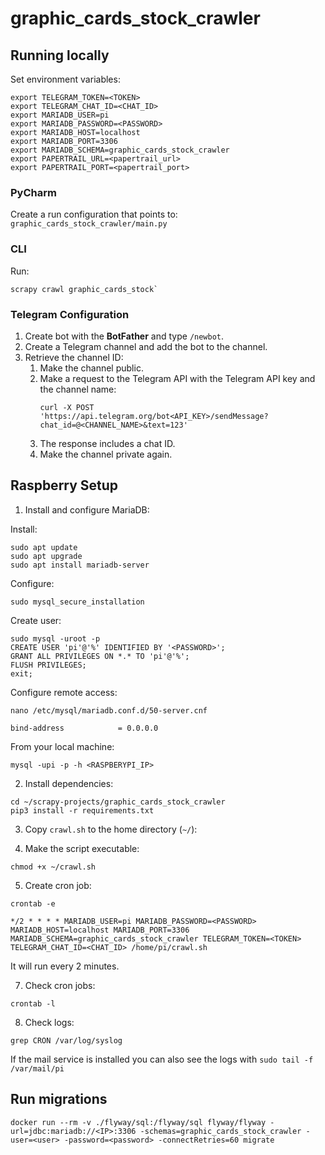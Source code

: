 # graphic_cards_stock_crawler

## Running locally

Set environment variables:

```
export TELEGRAM_TOKEN=<TOKEN>
export TELEGRAM_CHAT_ID=<CHAT_ID>
export MARIADB_USER=pi
export MARIADB_PASSWORD=<PASSWORD>
export MARIADB_HOST=localhost
export MARIADB_PORT=3306
export MARIADB_SCHEMA=graphic_cards_stock_crawler
export PAPERTRAIL_URL=<papertrail_url>
export PAPERTRAIL_PORT=<papertrail_port>
```

### PyCharm

Create a run configuration that points to: `graphic_cards_stock_crawler/main.py`

### CLI

Run:

```
scrapy crawl graphic_cards_stock`
```

### Telegram Configuration

1. Create bot with the **BotFather** and type `/newbot`.
2. Create a Telegram channel and add the bot to the channel.
3. Retrieve the channel ID: 
   1. Make the channel public.
   2. Make a request to the Telegram API with the Telegram API key and the channel name:
      ```
      curl -X POST 'https://api.telegram.org/bot<API_KEY>/sendMessage?chat_id=@<CHANNEL_NAME>&text=123'
      ```
   3. The response includes a chat ID.
   4. Make the channel private again.

## Raspberry Setup

1. Install and configure MariaDB:

Install:

```
sudo apt update
sudo apt upgrade
sudo apt install mariadb-server
```

Configure:

```
sudo mysql_secure_installation
```

Create user:

```
sudo mysql -uroot -p
CREATE USER 'pi'@'%' IDENTIFIED BY '<PASSWORD>';
GRANT ALL PRIVILEGES ON *.* TO 'pi'@'%';
FLUSH PRIVILEGES;
exit;
```

Configure remote access:

```
nano /etc/mysql/mariadb.conf.d/50-server.cnf
```

```
bind-address            = 0.0.0.0
```

From your local machine:

```
mysql -upi -p -h <RASPBERYPI_IP>
```

2. Install dependencies:

```
cd ~/scrapy-projects/graphic_cards_stock_crawler
pip3 install -r requirements.txt
```

3. Copy `crawl.sh` to the home directory (`~/`):

4. Make the script executable:

```
chmod +x ~/crawl.sh
```

5. Create cron job:

```
crontab -e
```

```
*/2 * * * * MARIADB_USER=pi MARIADB_PASSWORD=<PASSWORD> MARIADB_HOST=localhost MARIADB_PORT=3306 MARIADB_SCHEMA=graphic_cards_stock_crawler TELEGRAM_TOKEN=<TOKEN> TELEGRAM_CHAT_ID=<CHAT_ID> /home/pi/crawl.sh
```

It will run every 2 minutes.

7. Check cron jobs:

```
crontab -l
```

8. Check logs:

```
grep CRON /var/log/syslog
```

If the mail service is installed you can also see the logs with `sudo tail -f /var/mail/pi`

## Run migrations

```
docker run --rm -v ./flyway/sql:/flyway/sql flyway/flyway -url=jdbc:mariadb://<IP>:3306 -schemas=graphic_cards_stock_crawler -user=<user> -password=<password> -connectRetries=60 migrate
```
